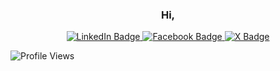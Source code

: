 <div id="header" align="center">
  <h3>Hi,</h3>
  <div id="badges">
  <a href="https://www.linkedin.com/in/randimbimanana-princy-52b0a9257">
    <img src="https://img.shields.io/badge/LinkedIn-blue?style=for-the-badge&logo=linkedin&logoColor=white" alt="LinkedIn Badge"/>
  </a>
  <a href="https://web.facebook.com/Princy.Randimbimanana">
    <img src="https://img.shields.io/badge/Facebook-white?style=for-the-badge&logo=Facebook&logoColor=blue" alt="Facebook Badge"/>
  </a>
  <a href="https://twitter.com/Princy_rh">
    <img src="https://img.shields.io/badge/Twitter-black?style=for-the-badge&logo=X&logoColor=red" alt="X Badge"/>
  </a>
</div>
</div>

 ![Profile Views](https://komarev.com/ghpvc/?username=rhprincy)

